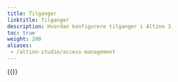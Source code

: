 ```yaml
---
title: Tilganger
linktitle: Tilganger
description: Hvordan konfigurere tilganger i Altinn 3
toc: true
weight: 200
aliases:
 - /altinn-studio/access-management
---
```


{{<children description="true" />}}
